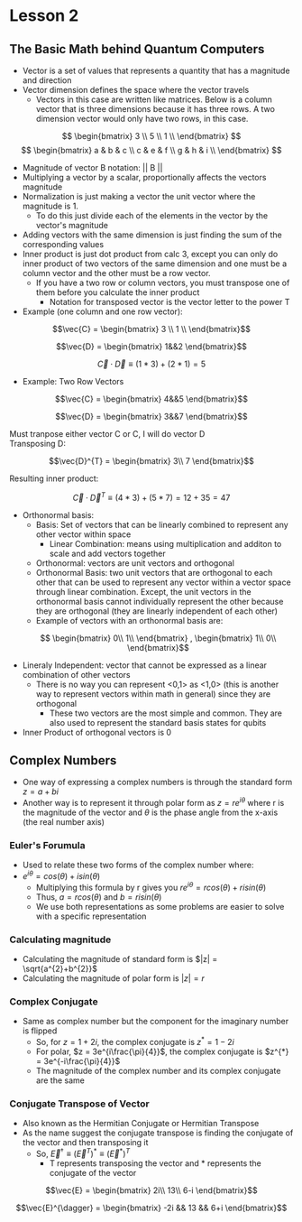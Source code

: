 # Lesson 2
## The Basic Math behind Quantum Computers
- Vector is a set of values that represents a quantity that has a magnitude and direction
- Vector dimension defines the space where the vector travels
    - Vectors in this case are written like matrices. Below is a column vector that is three dimensions because it has three rows. A two dimension vector would only have two rows, in this case. 


$$
\begin{bmatrix}
3 \\
5 \\
1 \\
\end{bmatrix}
$$
$$ \begin{bmatrix} 
   a & b & c \\
   c & e & f \\
   g & h & i \\
   \end{bmatrix} $$
- Magnitude of vector B notation: || B ||
- Multiplying a vector by a scalar, proportionally affects the vectors magnitude
- Normalization is just making a vector the unit vector where the magnitude is 1.
    - To do this just divide each of the elements in the vector by the vector's magnitude
- Adding vectors with the same dimension is just finding the sum of the corresponding values
- Inner product is just dot product from calc 3, except you can only do inner product of two vectors of the same dimension and one must be a column vector and the other must be a row vector.
    - If you have a two row or column vectors, you must transpose one of them before you calculate the inner product
        - Notation for transposed vector is the vector letter to the power T
- Example (one column and one row vector):
```math
\vec{C} =  
\begin{bmatrix}
3 \\
1 \\
\end{bmatrix}
```
  
```math
\vec{D} = 
\begin{bmatrix} 
1&&2
\end{bmatrix}
```

```math
\vec{C} \cdot \vec{D}
\equiv
(1*3) + (2*1) = 5
```
- Example: Two Row Vectors

```math
\vec{C} = 
\begin{bmatrix} 
4&&5
\end{bmatrix}
```
```math
\vec{D} = 
\begin{bmatrix}
3&&7
\end{bmatrix}
```
Must tranpose either vector C or C, I will do vector D
<br>Transposing D:
```math
\vec{D}^{T} = 
\begin{bmatrix}
3\\
7
\end{bmatrix}
```
Resulting inner product:
```math
\vec{C} \cdot \vec{D}^T
\equiv
(4*3) + (5*7) = 12 + 35 = 47
```


- Orthonormal basis:
    - Basis: Set of vectors that can be linearly combined to represent any other vector within space
        - Linear Combination: means using multiplication and additon to scale and add vectors together
    - Orthonormal: vectors are unit vectors and orthogonal
    - Orthonormal Basis: two unit vectors that are orthogonal to each other that can be used to represent any vector within a vector space through linear combination. Except, the unit vectors in the orthonormal basis cannot individually represent the other because they are orthogonal (they are linearly independent of each other) 
    - Example of vectors with an orthonormal basis are:
   ```math
    \begin{bmatrix}
    0\\
    1\\
    \end{bmatrix}
    ,
    \begin{bmatrix}
    1\\
    0\\
    \end{bmatrix}
    ```
- Lineraly Independent: vector that cannot be expressed as a linear combination of other vectors
    - There is no way you can represent <0,1> as <1,0> (this is another way to represent vectors within math in general) since they are orthogonal
        - These two vectors are the most simple and common. They are also used to represent the standard basis states for qubits
- Inner Product of orthogonal vectors is 0
## Complex Numbers
- One way of expressing a complex numbers is through the standard form $z = a + bi$
- Another way is to represent it through polar form as $z = re^{i\theta}$ where r is the magnitude of the vector and $\theta$ is the phase angle from the x-axis (the real number axis)
### Euler's Forumula
- Used to relate these two forms of the complex number where:
- $e^{i\theta} = cos(\theta) + isin(\theta)$
     - Multiplying this formula by r gives you $re^{i\theta} = rcos(\theta) + risin(\theta)$
     - Thus, $a = rcos(\theta)$ and $b = risin(\theta)$ 
     - We use both representations as some problems are easier to solve with a specific representation
### Calculating magnitude
- Calculating the magnitude of standard form is $|z| = \sqrt{a^{2}+b^{2}}$
- Calculating the magnitude of polar form is $|z| = r$
### Complex Conjugate
- Same as complex number but the component for the imaginary number is flipped
    - So, for $z = 1 + 2i$, the complex conjugate is $z^{*} = 1 - 2i$
    - For polar, $z = 3e^{i\frac{\pi}{4}}$, the complex conjugate is $z^{*} = 3e^{-i\frac{\pi}{4}}$
    - The magnitude of the complex number and its complex conjugate are the same
### Conjugate Transpose of Vector
- Also known as the Hermitian Conjugate or Hermitian Transpose
- As the name suggest the conjugate transpose is finding the conjugate of the vector and then transposing it
    - So, $` \vec{E}^{\dagger} \equiv (\vec{E}^{T})^{*} \equiv (\vec{E}^{*})^{T} `$
        - T represents transposing the vector and * represents the conjugate of the vector
```math
\vec{E} = 
\begin{bmatrix}
2i\\
13\\
6-i
\end{bmatrix}
```
```math
\vec{E}^{\dagger} = 
\begin{bmatrix}
-2i && 13 && 6+i
\end{bmatrix}
```
